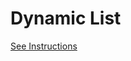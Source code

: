 # Dynamic List

[See Instructions](https://docs.google.com/document/d/1Y2_nQMsHmcS-GCTVVflsgpqLMOQQNfdyePJxrUQHL-g/edit?usp=sharing)

